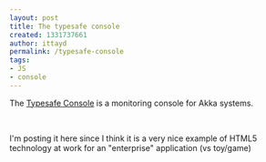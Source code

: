 ```yaml
---
layout: post
title: The typesafe console
created: 1331737661
author: ittayd
permalink: /typesafe-console
tags:
- JS
- console
---
```

<p>The <a href="http://blog.typesafe.com/introducing-typesafe-console">Typesafe Console</a> is a monitoring console for Akka systems. </p>
<p>&nbsp;</p>
<p>I'm posting it here since I think it is a very nice example of HTML5 technology at work for an &quot;enterprise&quot;&nbsp;application (vs toy/game)</p>
